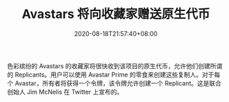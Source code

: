 ﻿---
title: "Avastars 将向收藏家赠送原生代币"
date: 2020-08-18T21:57:40+08:00
lastmod: 2020-08-18T16:45:40+08:00
draft: false
authors: ["Gerald"]
description: "色彩缤纷的 Avastars 的收藏家将很快收到该项目的原生代币，允许他们创建所谓的 Replicants。用户可以使用 Avastar Prime 的零食来创建这些复制人。对于每个 Avastar，所有者将获得一个令牌，该令牌允许创建一个 Replicant。这是联合创始人 Jim McNelis 在 Twitter 上宣布的。"
featuredImage: "avastars-will-hand-out-native-token-to-collectors.png"
tags: ["Strategy Game","策略游戏","Play to Earn"]
categories: ["news"]
news: ["策略游戏"]
weight: 
lightgallery: true
pinned: false
recommend: false
recommend1: false
---

色彩缤纷的 Avastars 的收藏家将很快收到该项目的原生代币，允许他们创建所谓的 Replicants。用户可以使用 Avastar Prime 的零食来创建这些复制人。对于每个 Avastar，所有者将获得一个令牌，该令牌允许创建一个 Replicant。这是联合创始人 Jim McNelis 在 Twitter 上宣布的。

<!--more-->

